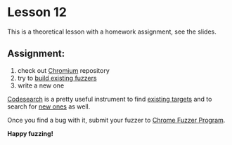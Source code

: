 # Lesson 12

This is a theoretical lesson with a homework assignment, see the slides.

## Assignment:

1. check out [Chromium] repository
2. try to [build existing fuzzers]
3. write a new one

[Codesearch] is a pretty useful instrument to find [existing targets] and to
search for [new ones] as well.

Once you find a bug with it, submit your fuzzer to [Chrome Fuzzer Program].

**Happy fuzzing!**


[Chromium]: https://www.chromium.org/developers/how-tos/get-the-code
[Chrome Fuzzer Program]: https://www.google.com/about/appsecurity/chrome-rewards/index.html#fuzzerprogram
[Codesearch]: https://cs.chromium.org/
[build existing fuzzers]: https://chromium.googlesource.com/chromium/src/+/master/testing/libfuzzer/reproducing.md#Reproducing-LibFuzzer-ASan-bugs
[existing targets]: https://cs.chromium.org/search/?q=LLVMFuzzerTestOneInput&sq=package:chromium&type=cs
[new ones]: https://cs.chromium.org/search/?q=file:.*%5C.h+%22const+uint8_t*%22&sq=package:chromium&type=cs

